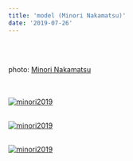 ```yaml
---
title: 'model (Minori Nakamatsu)'
date: '2019-07-26'
---
```

<br>
<br>

photo: [Minori Nakamatsu](https://www.instagram.com/ironim_31/)
<br>
<br>
<br>

[![minori2019](/images/minori2019/minori2019_1.jpg)](https://www.instagram.com/pokaryosy/)
<br>
<br>

[![minori2019](/images/minori2019/minori2019_2.jpg)](https://www.instagram.com/pokaryosy/)
<br>
<br>

[![minori2019](/images/minori2019/minori2019_3.jpg)](https://www.instagram.com/pokaryosy/)
<br>
<br>




<br>
<br>
<!-- 
#h1
##h2
###h3
####h4
#####h5
######h6
- brabra is list
**bold text**
_Italic_ or *Italic*

-->